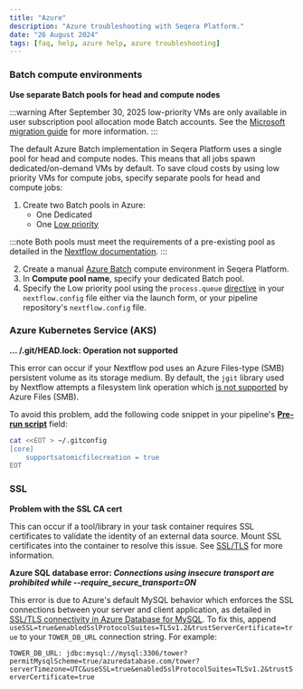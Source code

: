 ```yaml
---
title: "Azure"
description: "Azure troubleshooting with Seqera Platform."
date: "26 August 2024"
tags: [faq, help, azure help, azure troubleshooting]
---
```


### Batch compute environments

**Use separate Batch pools for head and compute nodes**

:::warning
After September 30, 2025 low-priority VMs are only available in user subscription pool allocation mode Batch accounts. See the [Microsoft migration guide](https://learn.microsoft.com/en-us/azure/batch/low-priority-vms-retirement-migration-guide) for more information.
:::

The default Azure Batch implementation in Seqera Platform uses a single pool for head and compute nodes. This means that all jobs spawn dedicated/on-demand VMs by default. To save cloud costs by using low priority VMs for compute jobs, specify separate pools for head and compute jobs:

1. Create two Batch pools in Azure:
    - One Dedicated
    - One [Low priority](https://learn.microsoft.com/en-us/azure/batch/batch-spot-vms#differences-between-spot-and-low-priority-vms)

:::note
Both pools must meet the requirements of a pre-existing pool as detailed in the [Nextflow documentation](https://www.nextflow.io/docs/latest/azure.html#requirements-on-pre-existing-named-pools).
:::

2. Create a manual [Azure Batch](../compute-envs/azure-batch#manual) compute environment in Seqera Platform.
3. In **Compute pool name**, specify your dedicated Batch pool.
4. Specify the Low priority pool using the `process.queue` [directive](https://www.nextflow.io/docs/latest/process.html#queue) in your `nextflow.config` file either via the launch form, or your pipeline repository's `nextflow.config` file.

### Azure Kubernetes Service (AKS)

**... /.git/HEAD.lock: Operation not supported**

This error can occur if your Nextflow pod uses an Azure Files-type (SMB) persistent volume as its storage medium. By default, the `jgit` library used by Nextflow attempts a filesystem link operation which [is not supported](https://docs.microsoft.com/en-us/azure/storage/files/files-smb-protocol?tabs=azure-portal#limitations) by Azure Files (SMB).

To avoid this problem, add the following code snippet in your pipeline's [**Pre-run script**](../launch/advanced#pre-and-post-run-scripts) field:

```bash
cat <<EOT > ~/.gitconfig
[core]
	supportsatomicfilecreation = true
EOT
```

### SSL

**Problem with the SSL CA cert**

This can occur if a tool/library in your task container requires SSL certificates to validate the identity of an external data source. Mount SSL certificates into the container to resolve this issue. See [SSL/TLS](https://docs.seqera.io/platform-enterprise/latest/enterprise/configuration/ssl_tls#configure-tower-to-trust-your-private-certificate) for more information.

**Azure SQL database error: _Connections using insecure transport are prohibited while --require_secure_transport=ON_**

This error is due to Azure's default MySQL behavior which enforces the SSL connections between your server and client application, as detailed in [SSL/TLS connectivity in Azure Database for MySQL](https://learn.microsoft.com/en-us/azure/mysql/single-server/concepts-ssl-connection-security). To fix this, append `useSSL=true&enabledSslProtocolSuites=TLSv1.2&trustServerCertificate=true` to your `TOWER_DB_URL` connection string. For example:

`TOWER_DB_URL: jdbc:mysql://mysql:3306/tower?permitMysqlScheme=true/azuredatabase.com/tower?serverTimezone=UTC&useSSL=true&enabledSslProtocolSuites=TLSv1.2&trustServerCertificate=true`
